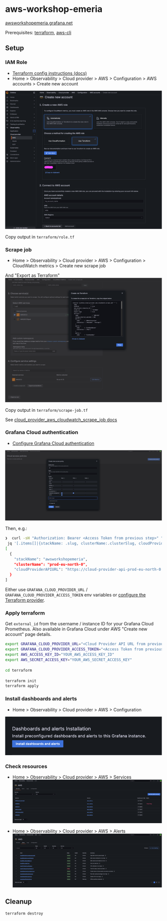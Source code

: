 # aws-workshop-emeria

[awsworkshopemeria.grafana.net](https://awsworkshopemeria.grafana.net/)

Prerequisites: [terraform](https://developer.hashicorp.com/terraform/tutorials/aws-get-started/install-cli), [aws-cli](https://docs.aws.amazon.com/cli/latest/userguide/getting-started-install.html)

## Setup

### IAM Role

- [Terraform config instructions (docs)](https://grafana.com/docs/grafana-cloud/monitor-infrastructure/monitor-cloud-provider/aws/cloudwatch-metrics/terraform-config/)
- Home > Observability > Cloud provider > AWS > Configuration > AWS accounts > Create new account

![Grafana CloudWatch Integration Role](images/role.png)

Copy output in `terraform/role.tf`

### Scrape job

- Home > Observability > Cloud provider > AWS > Configuration > CloudWatch metrics > Create new scrape job

And "Export as Terraform"
![Grafana scrape job](images/scrape-job.png)

Copy output in `terraform/scrape-job.tf`

See [cloud_provider_aws_cloudwatch_scrape_job docs](https://registry.terraform.io/providers/grafana/grafana/latest/docs/resources/cloud_provider_aws_cloudwatch_scrape_job)

### Grafana Cloud authentication

- [Configure Grafana Cloud authentication](https://grafana.com/docs/grafana-cloud/monitor-infrastructure/monitor-cloud-provider/aws/cloudwatch-metrics/terraform-config/#configure-grafana-cloud-authentication)

![Grafana access policy](images/access-policy.png)

Then, e.g.:
```sh
❯  curl -sH "Authorization: Bearer <Access Token from previous step>" "https://grafana.com/api/instances" | \
 jq '[.items[]|{stackName: .slug, clusterName:.clusterSlug, cloudProviderAPIURL: "https://cloud-provider-api-\(.clusterSlug).grafana.net"}]'
[
  {
    "stackName": "awsworkshopemeria",
    "clusterName": "prod-eu-north-0",
    "cloudProviderAPIURL": "https://cloud-provider-api-prod-eu-north-0.grafana.net"
  }
]
```

Either use `GRAFANA_CLOUD_PROVIDER_URL` / `GRAFANA_CLOUD_PROVIDER_ACCESS_TOKEN` env variables or [configure the Terraform provider](https://grafana.com/docs/grafana-cloud/monitor-infrastructure/monitor-cloud-provider/aws/cloudwatch-metrics/terraform-config/#configure-the-grafana-terraform-provider).

### Apply terraform

Get `external_id` from the username / instance ID for your Grafana Cloud Prometheus. Also available in Grafana Cloud under AWS "Create new account" page details.

```sh
export GRAFANA_CLOUD_PROVIDER_URL="<Cloud Provider API URL from previous step>"
export GRAFANA_CLOUD_PROVIDER_ACCESS_TOKEN="<Access Token from previous step>"
export AWS_ACCESS_KEY_ID="YOUR_AWS_ACCESS_KEY_ID"
export AWS_SECRET_ACCESS_KEY="YOUR_AWS_SECRET_ACCESS_KEY"

cd terraform

terraform init
terraform apply
```

### Install dashboards and alerts

- Home > Observability > Cloud provider > AWS > Configuration

![Grafana AWS dashboards](images/install-dashboards.png)

### Check resources

- Home > Observability > Cloud provider > AWS > Services
![Grafana AWS services](images/aws-services.png)

- Home > Observability > Cloud provider > AWS > Alerts
![Grafana AWS alerts](images/aws-alerts.png)

## Cleanup

```sh
terraform destroy
```
